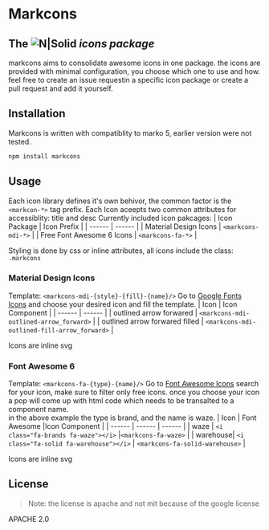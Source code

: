 # Markcons
## The ![N|Solid](https://img.shields.io/badge/Marko-3daee4?style=for-the-badge&logo=marko&logoColor=white) _icons package_

markcons aims to consolidate awesome icons in one package.
the icons are provided with minimal configuration, you choose which one to use and how.
feel free to create an issue requestin a specific icon package or create a pull request and add it yourself.

## Installation
Markcons is written with compatiblity to marko 5, earlier version were not tested. 
```sh
npm install markcons
```

## Usage
Each icon library defines it's own behivor, the common factor is the `<markcon-*>` tag prefix.
Each Icon aceepts two common attributes for accessiblity: title and desc 
Currently included icon pakcages:
| Icon Package | Icon Prefix |
| ------ | ------ |
| Material Design Icons | `<markcons-mdi-*>` |
| Free Font Awesome 6 Icons | `<markcons-fa-*>` |


Styling is done by css or inline attributes, all icons include the class: `.markcons`

### Material Design Icons
Template: `<markcons-mdi-{style}-{fill}-{name}/>`
Go to [Google Fonts Icons](https://fonts.google.com/icons) and choose your desired icon and fill the template.
| Icon | Icon Component |
| ------ | ------ |
| outlined arrow forwared | `<markcons-mdi-outlined-arrow_forward>` |
| outlined arrow forwared  filled | `<markcons-mdi-outlined-fill-arrow_forward>` |

Icons are inline svg 

### Font Awesome 6
Template: `<markcons-fa-{type}-{name}/>`
Go to [Font Awesome Icons](https://fontawesome.com/icons) search for your icon, make sure to filter only free icons.
once you choose your icon a pop will come up with html code which needs to be transalted to a component name.  
in the above example the type is brand, and the name is waze.
| Icon | Font Awesome |Icon Component |
| ------ | ------ | ------ |
| waze | `<i class="fa-brands fa-waze"></i>` |`<markcons-fa-waze>` |
| warehouse| `<i class="fa-solid fa-warehouse"></i>` | `<markcons-fa-solid-warehouse>` |

Icons are inline svg 

## License
> Note: the license is apache and not mit because of the google license

APACHE 2.0
